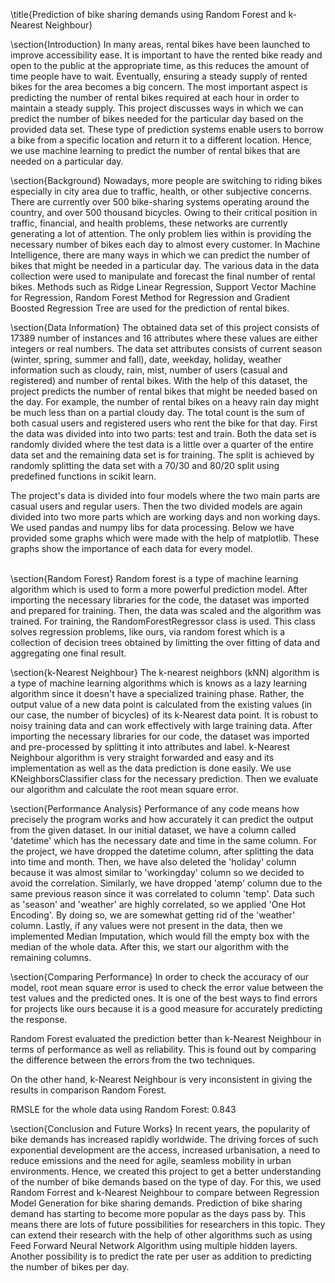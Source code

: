 \title{Prediction of bike sharing demands using Random Forest and k-Nearest Neighbour}

\section{Introduction}
In many areas, rental bikes have been launched to improve accessibility ease. It is important to have the rented bike ready and open to the public at the appropriate time, as this reduces the amount of time people have to wait. Eventually, ensuring a steady supply of rented bikes for the area becomes a big concern. The most important aspect is predicting the number of rental bikes required at each hour in order to maintain a steady supply. This project discusses ways in which we can predict the number of bikes needed for the particular day based on the provided data set. These type of prediction systems enable users to borrow a bike from a specific location and return it to a different location. Hence, we use machine learning to predict the number of rental bikes that are needed on a particular day.

\section{Background}
Nowadays, more people are switching to riding bikes especially in city area due to traffic, health, or other subjective concerns. There are currently over 500 bike-sharing systems operating around the country, and over 500 thousand bicycles. Owing to their critical position in traffic, financial, and health problems, these networks are currently generating a lot of attention. The only problem lies within is providing the necessary number of bikes each day to almost every customer. In Machine Intelligence, there are many ways in which we can predict the number of bikes that might be needed in a particular day. The various data in the data collection were used to manipulate and forecast the final number of rental bikes. Methods such as Ridge Linear Regression, Support Vector Machine for Regression, Random Forest Method for Regression and Gradient Boosted Regression Tree are used for the prediction of rental bikes.    

\section{Data Information}
The obtained data set of this project consists of 17389 number of instances and 16 attributes where these values are either integers or real numbers. The data set attributes consists of current season  (winter, spring, summer and fall), date, weekday, holiday, weather information such as cloudy, rain, mist, number of users (casual and registered) and number of rental bikes. With the help of this dataset, the project predicts the number of rental bikes that might be needed based on the day. For example, the number of rental bikes on a heavy rain day might be much less than on a partial cloudy day. The total count is the sum of both casual users and registered users who rent the bike for that day. First the data was divided into into two parts: test and train. Both the data set is randomly divided where the test data is a little over a quarter of the entire data set and the remaining data set is for training. The split is achieved by randomly splitting the data set with a 70/30 and 80/20 split using predefined functions in scikit learn.

The project's data is divided into four models where the two main parts are casual users and regular users. Then the two divided models are again divided into two more parts which are working days and non working days. We used pandas and numpy libs for data processing. Below we have provided some graphs which were made with the help of matplotlib. These graphs show the importance of each data for every model. 

\
\section{Random Forest}
Random forest is a type of machine learning algorithm which is used to form a more powerful prediction model. After importing the necessary libraries for the code, the dataset was imported and prepared for training. Then, the data was scaled and the algorithm was trained. For training, the RandomForestRegressor class is used. This class solves regression problems, like ours, via random forest which is a collection of decision trees obtained by limitting the over fitting of data and aggregating one final result. 

\section{k-Nearest Neighbour}
The k-nearest neighbors (kNN) algorithm is a type of machine learning algorithms which is knows as a lazy learning algorithm since it doesn't have a specialized training phase. Rather, the output value of a new data point is calculated from the existing values (in our case, the number of bicycles) of its k-Nearest data point. It is robust to noisy training data and can work effectively with large training data. After importing the necessary libraries for our code, the dataset was imported and pre-processed by splitting it into attributes and label. k-Nearest Neighbour algorithm is very straight forwarded and easy and its implementation as well as the data prediction is done easily. We use KNeighborsClassifier class for the necessary prediction. Then we evaluate our algorithm and calculate the root mean square error.

\section{Performance Analysis}
Performance of any code means how precisely the program works and how accurately it can predict the output from the given dataset. In our initial dataset, we have a column called 'datetime' which has the necessary date and time in the same column. For the project, we have dropped the datetime column, after splitting the data into time and month. Then, we have also deleted the 'holiday' column because it was almost similar to 'workingday' column so we decided to avoid the correlation. Similarly, we have dropped 'atemp' column due to the same previous reason since it was correlated to column 'temp'. Data such as 'season' and 'weather' are highly correlated, so we applied 'One Hot Encoding'. By doing so, we are somewhat getting rid of the 'weather' column. Lastly, if any values were not present in the data, then we implemented Median Imputation, which would fill the empty box with the median of the whole data. After this, we start our algorithm with the remaining columns. 

\section{Comparing Performance}
In order to check the accuracy of our model, root mean square error is used to check the error value between the test values and the predicted ones. It is one of the best ways to find errors for projects like ours because it is a good measure for accurately predicting the response. 

Random Forest evaluated the prediction better than k-Nearest Neighbour in terms of performance as well as reliability. This is found out by comparing the difference between the errors from the two techniques. 

On the other hand, k-Nearest Neighbour is very inconsistent in giving the results in comparison Random Forest.

RMSLE for the whole data using Random Forest: 0.843

\section{Conclusion and Future Works}
In recent years, the popularity of bike demands has increased rapidly worldwide. The driving forces of such exponential development are the access, increased urbanisation, a need to reduce emissions and the need for agile, seamless mobility in urban environments. Hence, we created this project to get a better understanding of the number of bike demands based on the type of day. For this, we used Random Forrest and k-Nearest Neighbour to compare between Regression Model Generation for bike sharing demands. 
Prediction of bike sharing demand has starting to become more popular as the days pass by. This means there are lots of future possibilities for researchers in this topic. They can extend their research with the help of other algorithms such as using Feed Forward Neural Network Algorithm using multiple hidden layers. Another possibility is to predict the rate per user as addition to predicting the number of bikes per day. 



